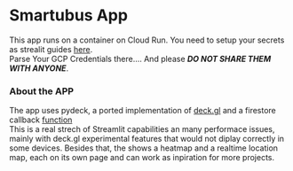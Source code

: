 # Smartubus App

This app runs on a container on Cloud Run. You need to setup your secrets as strealit guides [here](https://docs.streamlit.io/streamlit-cloud/get-started/deploy-an-app/connect-to-data-sources/secrets-management).  
Parse Your GCP Credentials there.... And please ***DO NOT SHARE THEM WITH ANYONE***.  

### About the APP

The app uses pydeck, a ported implementation of [deck.gl](deck.gl) and a firestore callback [function](https://firebase.google.com/docs/firestore/query-data/listen)  
This is a real strech of Streamlit capabilities an many performace issues, mainly with deck.gl experimental features that would not diplay correctly in some devices.
Besides that, the shows a heatmap and a realtime location map, each on its own page and can work as inpiration for more projects.  
